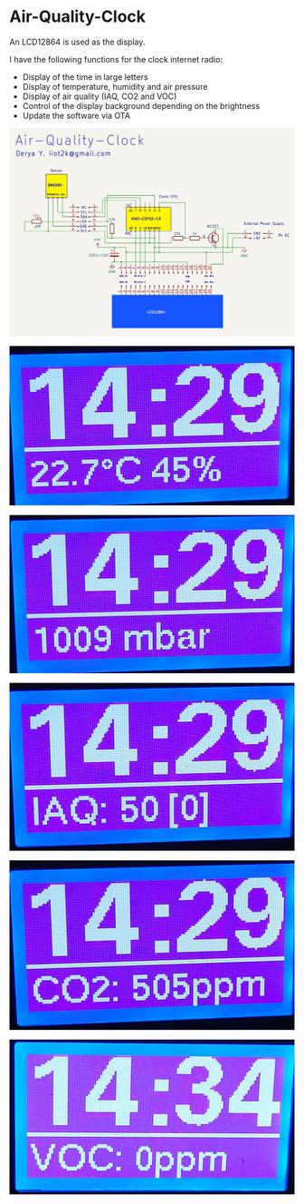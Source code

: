 # Air-Quality-Clock

An LCD12864 is used as the display.<br>

I have the following functions for the clock internet radio:<br>

- Display of the time in large letters
- Display of temperature, humidity and air pressure
- Display of air quality (IAQ, CO2 and VOC)
- Control of the display background depending on the brightness
- Update the software via OTA

![image info](images/schematic.jpg)

![image info](images/temp_hum.jpg)

![image info](images/pressure.jpg)

![image info](images/iaq.jpg)

![image info](images/co2.jpg)

![image info](images/voc.jpg)




